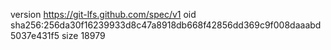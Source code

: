 version https://git-lfs.github.com/spec/v1
oid sha256:256da30f16239933d8c47a8918db668f42856dd369c9f008daaabd5037e431f5
size 18979
